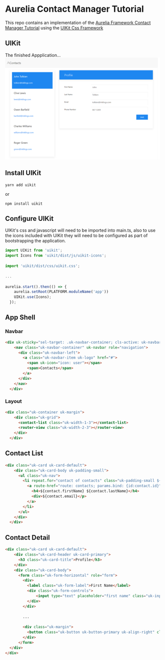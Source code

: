 # Aurelia Contact Manager Tutorial

This repo contains an implementation of the [Aurelia Framework Contact Manager Tutorial](http://aurelia.io/docs/tutorials/creating-a-contact-manager) using the 
[UIKit Css Framework](https://getuikit.com/docs/introduction)

## UIKit

The finished Appplication...
![the finished product](contact-manager-uikit.png)
## Install UIKit

```
yarn add uikit
```

or

```
npm install uikit
```

## Configure UIKit

UIKit's css and javascript will need to be imported into main.ts, also to use the icons
included with  UIKit they will need to be configured as part of bootstrapping the application.
```typescript
import UIKit from 'uikit';
import Icons from 'uikit/dist/js/uikit-icons';

import 'uikit/dist/css/uikit.css';

...

aurelia.start().then(() => {
    aurelia.setRoot(PLATFORM.moduleName('app'))
    UIKit.use(Icons);
  });
```

## App Shell

### Navbar

```html
<div uk-sticky="sel-target: .uk-navbar-container; cls-active: uk-navbar-sticky">
    <nav class="uk-navbar-container" uk-navbar role="navigation">
      <div class="uk-navbar-left">
        <a class="uk-navbar-item uk-logo" href="#">
          <span uk-icon="icon: user"></span>
          <span>Contacts</span>
        </a>
      </div>
    </nav>
  </div>
```
### Layout

```html
<div class="uk-container uk-margin">
    <div class="uk-grid">
      <contact-list class="uk-width-1-3"></contact-list>
      <router-view class="uk-width-2-3"></router-view>
    </div>
  </div>
```
## Contact List

```html
<div class="uk-card uk-card-default">
    <div class="uk-card-body uk-padding-small">
      <ul class="uk-nav">
        <li repeat.for="contact of contacts" class="uk-padding-small ${contact.id === $parent.selectedId ? 'uk-active uk-background-primary uk-light' : ''}">
          <a route-href="route: contacts; params.bind: {id:contact.id}" click.delegate="$parent.select(contact)">
            <h4>${contact.firstName} ${contact.lastName}</h4>
            <div>${contact.email}</p>
          </a>
        </li>
      </ul>
    </div>
  </div>
```

## Contact Detail

```html
<div class="uk-card uk-card-default">
    <div class="uk-card-header uk-card-primary">
      <h3 class="uk-card-title">Profile</h3>
    </div>
    <div class="uk-card-body">
      <form class="uk-form-horizontal" role="form">
        <div>
          <label class="uk-form-label">First Name</label>
          <div class="uk-form-controls">
              <input type="text" placeholder="first name" class="uk-input" value.bind="contact.firstName">
          </div>
        </div>
        
        ...

        <div class="uk-margin">
          <button class="uk-button uk-button-primary uk-align-right" click.delegate="save()" disabled.bind="!canSave">Save</button>
        </div>
      </form>
  </div>
</div>
```
